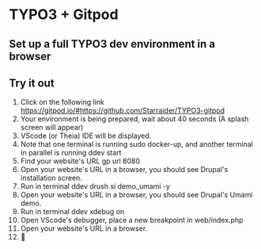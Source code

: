 
# TYPO3 + Gitpod

## Set up a full TYPO3 dev environment in a browser

## Try it out

1. Click on the following link https://gitpod.io/#https://github.com/Starraider/TYPO3-gitpod
2. Your environment is being prepared, wait about 40 seconds (A splash screen will appear)
3. VScode (or Theia) IDE will be displayed.
4. Note that one terminal is running sudo docker-up, and another terminal in parallel is running ddev start
5. Find your website's URL gp url 8080
6. Open your website's URL in a browser, you should see Drupal's installation screen.
7. Run in terminal ddev drush si demo_umami -y
8. Open your website's URL in a browser, you should see Drupal's Umami demo.
9. Run in terminal ddev xdebug on
10. Open VScode's debugger, place a new breakpoint in web/index.php
11. Open your website's URL in a browser.
12. 🎉
